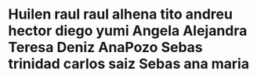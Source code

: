 Huilen
raul
raul alhena
tito
andreu
hector
diego
yumi
Angela
Alejandra
Teresa
Deniz
AnaPozo
Sebas
trinidad
carlos saiz
Sebas
ana maria
=======


